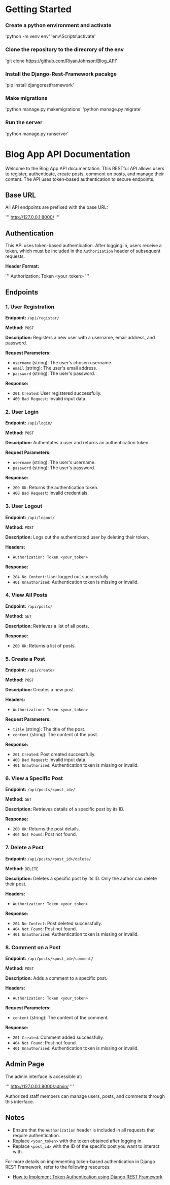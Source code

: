 # Getting Started

### Create a python environment and activate
'python -m venv env'
'env\Scripts\activate'

### Clone the repository to the direcrory of the env
'git clone https://github.com/RiyanJohnson/Blog_API'

### Install the Django-Rest-Framework pacakge
'pip install djangorestframework'

### Make migrations
'python manage.py makemigrations'
'python manage.py migrate'

### Run the server
'python manage.py runserver'

# Blog App API Documentation

Welcome to the Blog App API documentation. This RESTful API allows users to register, authenticate, create posts, comment on posts, and manage their content. The API uses token-based authentication to secure endpoints.

## Base URL

All API endpoints are prefixed with the base URL:

'''
http://127.0.0.1:8000/
'''

## Authentication

This API uses token-based authentication. After logging in, users receive a token, which must be included in the `Authorization` header of subsequent requests.

**Header Format:**

'''
Authorization: Token <your_token>
'''

## Endpoints

### 1. User Registration

**Endpoint:** `/api/register/`

**Method:** `POST`

**Description:** Registers a new user with a username, email address, and password.

**Request Parameters:**

- `username` (string): The user's chosen username.
- `email` (string): The user's email address.
- `password` (string): The user's password.

**Response:**

- `201 Created`: User registered successfully.
- `400 Bad Request`: Invalid input data.

### 2. User Login

**Endpoint:** `/api/login/`

**Method:** `POST`

**Description:** Authentates a user and returns an authentication token.

**Request Parameters:**

- `username` (string): The user's username.
- `password` (string): The user's password.

**Response:**

- `200 OK`: Returns the authentication token.
- `400 Bad Request`: Invalid credentials.

### 3. User Logout

**Endpoint:** `/api/logout/`

**Method:** `POST`

**Description:** Logs out the authenticated user by deleting their token.

**Headers:**

- `Authorization: Token <your_token>`

**Response:**

- `204 No Content`: User logged out successfully.
- `401 Unauthorized`: Authentication token is missing or invalid.

### 4. View All Posts

**Endpoint:** `/api/posts/`

**Method:** `GET`

**Description:** Retrieves a list of all posts.

**Response:**

- `200 OK`: Returns a list of posts.

### 5. Create a Post

**Endpoint:** `/api/create/`

**Method:** `POST`

**Description:** Creates a new post.

**Headers:**

- `Authorization: Token <your_token>`

**Request Parameters:**

- `title` (string): The title of the post.
- `content` (string): The content of the post.

**Response:**

- `201 Created`: Post created successfully.
- `400 Bad Request`: Invalid input data.
- `401 Unauthorized`: Authentication token is missing or invalid.

### 6. View a Specific Post

**Endpoint:** `/api/posts/<post_id>/`

**Method:** `GET`

**Description:** Retrieves details of a specific post by its ID.

**Response:**

- `200 OK`: Returns the post details.
- `404 Not Found`: Post not found.

### 7. Delete a Post

**Endpoint:** `/api/posts/<post_id>/delete/`

**Method:** `DELETE`

**Description:** Deletes a specific post by its ID. Only the author can delete their post.

**Headers:**

- `Authorization: Token <your_token>`

**Response:**

- `204 No Content`: Post deleted successfully.
- `404 Not Found`: Post not found.
- `401 Unauthorized`: Authentication token is missing or invalid.

### 8. Comment on a Post

**Endpoint:** `/api/posts/<post_id>/comment/`

**Method:** `POST`

**Description:** Adds a comment to a specific post.

**Headers:**

- `Authorization: Token <your_token>`

**Request Parameters:**

- `content` (string): The content of the comment.

**Response:**

- `201 Created`: Comment added successfully.
- `404 Not Found`: Post not found.
- `401 Unauthorized`: Authentication token is missing or invalid.

## Admin Page

The admin interface is accessible at:

'''
http://127.0.0.1:8000/admin/
'''

Authorized staff members can manage users, posts, and comments through this interface.

## Notes

- Ensure that the `Authorization` header is included in all requests that require authentication.
- Replace `<your_token>` with the token obtained after logging in.
- Replace `<post_id>` with the ID of the specific post you want to interact with.

For more details on implementing token-based authentication in Django REST Framework, refer to the following resources:

- [How to Implement Token Authentication using Django REST Framework](https://simpleisbetterthancomplex.com/tutorial/2018/11/22/how-to-implement-token-authentication-using-django-rest-framework.html)

